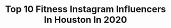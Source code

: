 ---
title: Top 10 Fitness Instagram Influencers In Houston In 2020
description: >-
  Find top fitness Instagram influencers in Houston in 2020. Most popular hashtags: #fitness #houston #youtube #shanisworld.
platform: Instagram
profiles:
  - username: "samuelsolisvideo"
    fullname: >-
      SAMUEL SOLIS JR
    location: "United States"
    followers: 15635
    engagement: 235
    commentsToLikes: 0.104024
    id: ck14kqvxhqv2t0i19m8e0kz46
    verified: false
    hashtags: "#video, #fitnessedit, #vlogs, #videographer"
  - username: "tellittoyourneighbor"
    fullname: >-
      Erica Smith | Designer | HTX
    location: "United States"
    followers: 7235
    engagement: 335
    commentsToLikes: 0.407647
    id: ck134xuwayq2h0i196si7yua1
    verified: false
    hashtags: "#fashion, #selfcare, #roundtopantiqueshow, #comeback"
  - username: "deanmasonmusic"
    fullname: >-
      Dean Mason
    location: "United States"
    followers: 25369
    engagement: 243
    commentsToLikes: 0.013806
    id: ck5c2x5wly60t0i11wpa0s2qb
    verified: false
    hashtags: "#weekendvibes, #jetpack, #groovecruise, #strength"
  - username: "rondondizon"
    fullname: >-
      RONNIE W DIZON
    location: "United States"
    followers: 17330
    engagement: 550
    commentsToLikes: 0.028940
    id: ck6ubhba29kmx0j7183jewz6f
    verified: false
    hashtags: "#hhheart, #paintballguns, #pepper, #spartanrace"
  - username: "shanitalmor"
    fullname: >-
      Shani Talmor 🧿
    location: "United States"
    followers: 21271
    engagement: 296
    commentsToLikes: 0.037982
    id: ck5q980ru9tpe0i11vbathjwr
    verified: false
    hashtags: "#shanitalmor, #positivity, #pachanga, #dance"
  - username: "brt.ann"
    fullname: >-
      BrittanyAnn (Muse)
    location: "United States"
    followers: 5165
    engagement: 624
    commentsToLikes: 0.048485
    id: ck8sxf158h5un0j78ljk838bm
    verified: false
    hashtags: "#whateverittakes, #2020vision, #dowhateverittakes, #ironsharpensiron"
  - username: "shadessofblu"
    fullname: >-
      Glamorous Hippie Blu 🦋
    location: "United States"
    followers: 17449
    engagement: 362
    commentsToLikes: 0.023961
    id: ck6u2x4vxuf440j71s0zc5fmq
    verified: false
    hashtags: "#hardlyhome, #htown, #women, #houstoncontractor"
  - username: "yamimufdi"
    fullname: >-
      Yami Mufdi
    location: "United States"
    followers: 67194
    engagement: 119
    commentsToLikes: 0.042888
    id: ck15ribmt82rx0i19v1akt4m7
    verified: false
    hashtags: "#fitfam, #quarantine, #nogymneeded, #tiktokdance"
  - username: "jas_stayfit"
    fullname: >-
      Jasmin Santibanez
    location: "United States"
    followers: 154458
    engagement: 838
    commentsToLikes: 0.015316
    id: ck8t2o4n405n00j7858gczm4r
    verified: false
    hashtags: "#shoulders, #improvement, #mondaymotivation, #wednesday"
  - username: "jshep23"
    fullname: >-
      Jordan Shephard
    location: "United States"
    followers: 27380
    engagement: 325
    commentsToLikes: 0.027149
    id: ck5hpm8e7rl9i0i112k42xqbg
    verified: false
    hashtags: "#srt, #houston, #barbershop, #213"
---